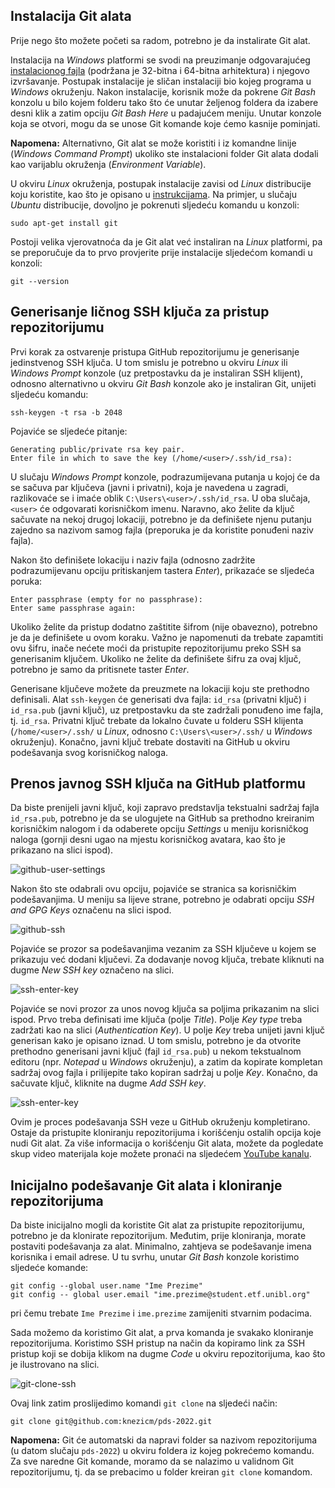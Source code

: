 ## Instalacija Git alata

Prije nego što možete početi sa radom, potrebno je da instalirate Git alat.

Instalacija na *Windows* platformi se svodi na preuzimanje odgovarajućeg [instalacionog fajla](https://git-scm.com/download/win) (podržana je 32-bitna i 64-bitna arhitektura) i njegovo izvršavanje. Postupak instalacije je sličan instalaciji bio kojeg programa u *Windows* okruženju. Nakon instalacije, korisnik može da pokrene *Git Bash* konzolu u bilo kojem folderu tako što će unutar željenog foldera da izabere desni klik a zatim opciju *Git Bash Here* u padajućem meniju. Unutar konzole koja se otvori, mogu da se unose Git komande koje ćemo kasnije pominjati.

**Napomena:** Alternativno, Git alat se može koristiti i iz komandne linije (*Windows Command Prompt*) ukoliko ste instalacioni folder Git alata dodali kao varijablu okruženja (*Environment Variable*).

U okviru *Linux* okruženja, postupak instalacije zavisi od *Linux* distribucije koju koristite, kao što je opisano u [instrukcijama](https://git-scm.com/download/linux). Na primjer, u slučaju *Ubuntu* distribucije, dovoljno je pokrenuti sljedeću komandu u konzoli:

```
sudo apt-get install git
```

Postoji velika vjerovatnoća da je Git alat već instaliran na *Linux* platformi, pa se preporučuje da to prvo provjerite prije instalacije sljedećom komandi u konzoli:

```
git --version
```

## Generisanje ličnog SSH ključa za pristup repozitorijumu

Prvi korak za ostvarenje pristupa GitHub repozitorijumu je generisanje jedinstvenog SSH ključa. U tom smislu je potrebno u okviru *Linux* ili *Windows Prompt* konzole (uz pretpostavku da je instaliran SSH klijent), odnosno alternativno u okviru *Git Bash* konzole ako je instaliran Git, unijeti sljedeću komandu:

```
ssh-keygen -t rsa -b 2048
```

Pojaviće se sljedeće pitanje:

```
Generating public/private rsa key pair.
Enter file in which to save the key (/home/<user>/.ssh/id_rsa):
```

U slučaju *Windows Prompt* konzole, podrazumijevana putanja u kojoj će da se sačuva par ključeva (javni i privatni), koja je navedena u zagradi, razlikovaće se i imaće oblik `C:\Users\<user>/.ssh/id_rsa`. U oba slučaja, `<user>` će odgovarati korisničkom imenu. Naravno, ako želite da ključ sačuvate na nekoj drugoj lokaciji, potrebno je da definišete njenu putanju zajedno sa nazivom samog fajla (preporuka je da koristite ponuđeni naziv fajla).

Nakon što definišete lokaciju i naziv fajla (odnosno zadržite podrazumijevanu opciju pritiskanjem tastera *Enter*), prikazaće se sljedeća poruka:

```
Enter passphrase (empty for no passphrase):
Enter same passphrase again:
```

Ukoliko želite da pristup dodatno zaštitite šifrom (nije obavezno), potrebno je da je definišete u ovom koraku. Važno je napomenuti da trebate zapamtiti ovu šifru, inače nećete moći da pristupite repozitorijumu preko SSH sa generisanim ključem. Ukoliko ne želite da definišete šifru za ovaj ključ, potrebno je samo da pritisnete taster *Enter*.

Generisane ključeve možete da preuzmete na lokaciji koju ste prethodno definisali. Alat `ssh-keygen` će generisati dva fajla: `id_rsa` (privatni ključ) i `id_rsa.pub` (javni ključ), uz pretpostavku da ste zadržali ponuđeno ime fajla, tj. `id_rsa`. Privatni ključ trebate da lokalno čuvate u folderu SSH klijenta (`/home/<user>/.ssh/` u *Linux*, odnosno `C:\Users\<user>/.ssh/` u *Windows* okruženju). Konačno, javni ključ trebate dostaviti na GitHub u okviru podešavanja svog korisničkog naloga.

## Prenos javnog SSH ključa na GitHub platformu

Da biste prenijeli javni ključ, koji zapravo predstavlja tekstualni sadržaj fajla `id_rsa.pub`, potrebno je da se ulogujete na GitHub sa prethodno kreiranim korisničkim nalogom i da odaberete opciju *Settings* u meniju korisničkog naloga (gornji desni ugao na mjestu korisničkog avatara, kao što je prikazano na slici ispod).

![github-user-settings](imgs/github-user-settings.PNG)

Nakon što ste odabrali ovu opciju, pojaviće se stranica sa korisničkim podešavanjima. U meniju sa lijeve strane, potrebno je odabrati opciju *SSH and GPG Keys* označenu na slici ispod.

![github-ssh](imgs/github-ssh.PNG)

Pojaviće se prozor sa podešavanjima vezanim za SSH ključeve u kojem se prikazuju već dodani ključevi. Za dodavanje novog ključa, trebate kliknuti na dugme *New SSH key* označeno na slici.

![ssh-enter-key](imgs/ssh-add-new-key.PNG)

Pojaviće se novi prozor za unos novog ključa sa poljima prikazanim na slici ispod. Prvo treba definisati ime ključa (polje *Title*). Polje *Key type* treba zadržati kao na slici (*Authentication Key*). U polje *Key* treba unijeti javni ključ generisan kako je opisano iznad. U tom smislu, potrebno je da otvorite prethodno generisani javni ključ (fajl `id_rsa.pub`) u nekom tekstualnom editoru (npr. *Notepad* u *Windows* okruženju), a zatim da kopirate kompletan sadržaj ovog fajla i prilijepite tako kopiran sadržaj u polje *Key*. Konačno, da sačuvate ključ, kliknite na dugme *Add SSH key*.

![ssh-enter-key](imgs/ssh-enter-key.PNG)

Ovim je proces podešavanja SSH veze u GitHub okruženju kompletirano. Ostaje da pristupite kloniranju repozitorijuma i korišćenju ostalih opcija koje nudi Git alat. Za više informacija o korišćenju Git alata, možete da pogledate skup video materijala koje možete pronaći na sljedećem [YouTube kanalu](https://www.youtube.com/watch?v=qZ41BiMd1yI&list=PLwgfxpYcBNqGyUdy37jpFxAt-DdeSAHbU).

## Inicijalno podešavanje Git alata i kloniranje repozitorijuma

Da biste inicijalno mogli da koristite Git alat za pristupite repozitorijumu, potrebno je da klonirate repozitorijum. Međutim, prije kloniranja, morate postaviti podešavanja za alat. Minimalno, zahtjeva se podešavanje imena korisnika i email adrese. U tu svrhu, unutar *Git Bash* konzole koristimo sljedeće komande:

```
git config --global user.name "Ime Prezime"
git config -- global user.email "ime.prezime@student.etf.unibl.org"
```

pri čemu trebate `Ime Prezime` i `ime.prezime` zamijeniti stvarnim podacima.

Sada možemo da koristimo Git alat, a prva komanda je svakako kloniranje repozitorijuma. Koristimo SSH pristup na način da kopiramo link za SSH pristup koji se dobija klikom na dugme *Code* u okviru repozitorijuma, kao što je ilustrovano na slici.

![git-clone-ssh](imgs/git-clone-ssh.PNG)

Ovaj link zatim proslijedimo komandi `git clone` na sljedeći način:

```
git clone git@github.com:knezicm/pds-2022.git
```

**Napomena:** Git će automatski da napravi folder sa nazivom repozitorijuma (u datom slučaju `pds-2022`) u okviru foldera iz kojeg pokrećemo komandu. Za sve naredne Git komande, moramo da se nalazimo u validnom Git repozitorijumu, tj. da se prebacimo u folder kreiran `git clone` komandom.
